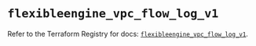 # `flexibleengine_vpc_flow_log_v1`

Refer to the Terraform Registry for docs: [`flexibleengine_vpc_flow_log_v1`](https://registry.terraform.io/providers/flexibleenginecloud/flexibleengine/1.46.0/docs/resources/vpc_flow_log_v1).
